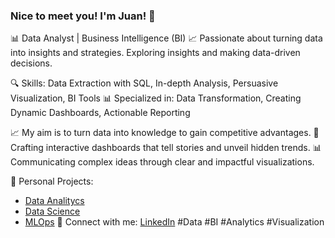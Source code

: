 ### Nice to meet you! I'm Juan! 👋

📊 Data Analyst | Business Intelligence (BI) 📈
Passionate about turning data into insights and strategies. Exploring insights and making data-driven decisions.

🔍 Skills: Data Extraction with SQL, In-depth Analysis, Persuasive Visualization, BI Tools
📊 Specialized in: Data Transformation, Creating Dynamic Dashboards, Actionable Reporting

📈 My aim is to turn data into knowledge to gain competitive advantages.
🎯 Crafting interactive dashboards that tell stories and unveil hidden trends.
📊 Communicating complex ideas through clear and impactful visualizations.


🔗 Personal Projects:
   - [Data Analitycs](https://github.com/JuanPedroAguinaga/S-P500)
   - [Data Science](https://github.com/JuanPedroAguinaga/Score_Movies_EDA_SistemaDeRecomendacion)
   - [MLOps](https://github.com/JuanPedroAguinaga/sistema_recomendacion_mlops)
🔗 Connect with me: [LinkedIn](https://www.linkedin.com/in/juan-pedro-aguinaga/)
#Data #BI #Analytics #Visualization
